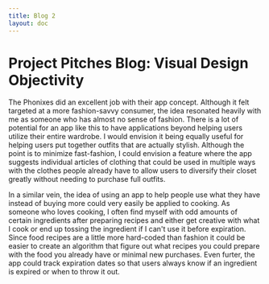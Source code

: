 ```yaml
---
title: Blog 2
layout: doc
---
```


# Project Pitches Blog: Visual Design Objectivity

The Phonixes did an excellent job with their app concept. Although it felt targeted at a more fashion-savvy consumer, the idea resonated heavily with me as someone who has almost no sense of fashion. There is a lot of potential for an app like this to have applications beyond helping users utilize their entire wardrobe. I would envision it being equally useful for helping users put together outfits that are actually stylish. Although the point is to minimize fast-fashion, I could envision a feature where the app suggests individual articles of clothing that could be used in multiple ways with the clothes people already have to allow users to diversify their closet greatly without needing to purchase full outfits.

In a similar vein, the idea of using an app to help people use what they have instead of buying more could very easily be applied to cooking. As someone who loves cooking, I often find myself with odd amounts of certain ingredients after preparing recipes and either get creative with what I cook or end up tossing the ingredient if I can't use it before expiration. Since food recipes are a little more hard-coded than fashion it could be easier to create an algorithm that figure out what recipes you could prepare with the food you already have or minimal new purchases. Even furter, the app could track expiration dates so that users always know if an ingredient is expired or when to throw it out.
